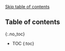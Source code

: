 <div style="position: relative;">
    <a href="#toc-skipped" class="screen-reader-only">Skip table of contents</a>
</div>

## Table of contents
{:.no_toc}

* TOC
{:toc}

<div id="toc-skipped"></div>